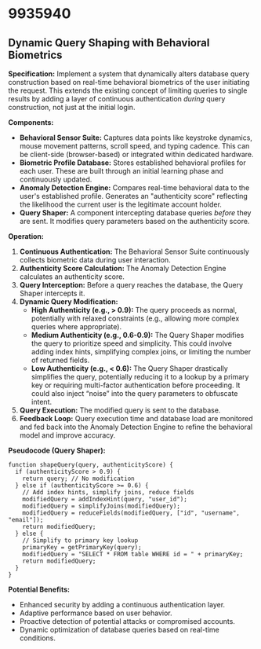 # 9935940

## Dynamic Query Shaping with Behavioral Biometrics

**Specification:** Implement a system that dynamically alters database query construction based on real-time behavioral biometrics of the user initiating the request. This extends the existing concept of limiting queries to single results by adding a layer of continuous authentication *during* query construction, not just at the initial login.

**Components:**

*   **Behavioral Sensor Suite:** Captures data points like keystroke dynamics, mouse movement patterns, scroll speed, and typing cadence.  This can be client-side (browser-based) or integrated within dedicated hardware.
*   **Biometric Profile Database:** Stores established behavioral profiles for each user. These are built through an initial learning phase and continuously updated.
*   **Anomaly Detection Engine:**  Compares real-time behavioral data to the user's established profile.  Generates an "authenticity score" reflecting the likelihood the current user is the legitimate account holder.
*   **Query Shaper:**  A component intercepting database queries *before* they are sent.  It modifies query parameters based on the authenticity score.

**Operation:**

1.  **Continuous Authentication:** The Behavioral Sensor Suite continuously collects biometric data during user interaction.
2.  **Authenticity Score Calculation:** The Anomaly Detection Engine calculates an authenticity score.
3.  **Query Interception:** Before a query reaches the database, the Query Shaper intercepts it.
4.  **Dynamic Query Modification:**
    *   **High Authenticity (e.g., > 0.9):**  The query proceeds as normal, potentially with relaxed constraints (e.g., allowing more complex queries where appropriate).
    *   **Medium Authenticity (e.g., 0.6-0.9):**  The Query Shaper modifies the query to prioritize speed and simplicity. This could involve adding index hints, simplifying complex joins, or limiting the number of returned fields.
    *   **Low Authenticity (e.g., < 0.6):** The Query Shaper drastically simplifies the query, potentially reducing it to a lookup by a primary key or requiring multi-factor authentication before proceeding. It could also inject “noise” into the query parameters to obfuscate intent.
5.  **Query Execution:** The modified query is sent to the database.
6.  **Feedback Loop:** Query execution time and database load are monitored and fed back into the Anomaly Detection Engine to refine the behavioral model and improve accuracy.

**Pseudocode (Query Shaper):**

```
function shapeQuery(query, authenticityScore) {
  if (authenticityScore > 0.9) {
    return query; // No modification
  } else if (authenticityScore >= 0.6) {
    // Add index hints, simplify joins, reduce fields
    modifiedQuery = addIndexHint(query, "user_id");
    modifiedQuery = simplifyJoins(modifiedQuery);
    modifiedQuery = reduceFields(modifiedQuery, ["id", "username", "email"]);
    return modifiedQuery;
  } else {
    // Simplify to primary key lookup
    primaryKey = getPrimaryKey(query);
    modifiedQuery = "SELECT * FROM table WHERE id = " + primaryKey;
    return modifiedQuery;
  }
}
```

**Potential Benefits:**

*   Enhanced security by adding a continuous authentication layer.
*   Adaptive performance based on user behavior.
*   Proactive detection of potential attacks or compromised accounts.
*   Dynamic optimization of database queries based on real-time conditions.